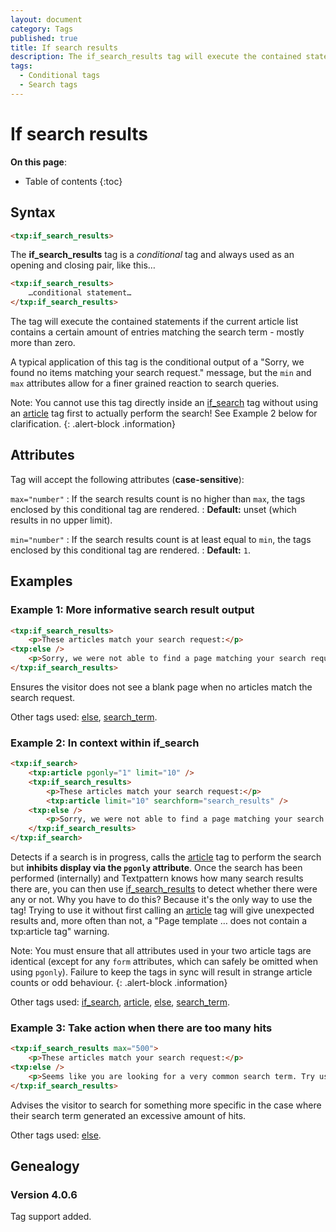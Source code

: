 ```yaml
---
layout: document
category: Tags
published: true
title: If search results
description: The if_search_results tag will execute the contained statements if the current article list contains a certain amount of entries matching a search.
tags:
  - Conditional tags
  - Search tags
---
```


# If search results

**On this page**:

* Table of contents
{:toc}

## Syntax

~~~ html
<txp:if_search_results>
~~~

The **if_search_results** tag is a *conditional* tag and always used as an opening and closing pair, like this…

~~~ html
<txp:if_search_results>
    …conditional statement…
</txp:if_search_results>
~~~

The tag will execute the contained statements if the current article list contains a certain amount of entries matching the search term - mostly more than zero.

A typical application of this tag is the conditional output of a "Sorry, we found no items matching your search request." message, but the `min` and `max` attributes allow for a finer grained reaction to search queries.

Note: You cannot use this tag directly inside an [if_search](/tags/if_search) tag without using an [article](/tags/article) tag first to actually perform the search! See Example 2 below for clarification.
{: .alert-block .information}

## Attributes

Tag will accept the following attributes (**case-sensitive**):

`max="number"`
: If the search results count is no higher than `max`, the tags enclosed by this conditional tag are rendered.
: **Default:** unset (which results in no upper limit).

`min="number"`
: If the search results count is at least equal to `min`, the tags enclosed by this conditional tag are rendered.
: **Default:** `1`.

## Examples

### Example 1: More informative search result output

~~~ html
<txp:if_search_results>
    <p>These articles match your search request:</p>
<txp:else />
    <p>Sorry, we were not able to find a page matching your search request <q><txp:search_term /></q>.</p>
</txp:if_search_results>
~~~

Ensures the visitor does not see a blank page when no articles match the search request.

Other tags used: [else](/tags/else), [search_term](/tags/search_term).

### Example 2: In context within if_search

~~~ html
<txp:if_search>
    <txp:article pgonly="1" limit="10" />
    <txp:if_search_results>
        <p>These articles match your search request:</p>
        <txp:article limit="10" searchform="search_results" />
    <txp:else />
        <p>Sorry, we were not able to find a page matching your search request <q><txp:search_term /></q>.</p>
    </txp:if_search_results>
</txp:if_search>
~~~

Detects if a search is in progress, calls the [article](/tags/article) tag to perform the search but **inhibits display via the `pgonly` attribute**. Once the search has been performed (internally) and Textpattern knows how many search results there are, you can then use [if_search_results](/tags/if_search_results) to detect whether there were any or not. Why you have to do this? Because it's the only way to use the tag! Trying to use it without first calling an [article](/tags/article) tag will give unexpected results and, more often than not, a "Page template … does not contain a txp:article tag" warning.

Note: You must ensure that all attributes used in your two article tags are identical (except for any `form` attributes, which can safely be omitted when using `pgonly`). Failure to keep the tags in sync will result in strange article counts or odd behaviour.
{: .alert-block .information}

Other tags used: [if_search](/tags/if_search), [article](/tags/article), [else](/tags/else), [search_term](/tags/search_term).

### Example 3: Take action when there are too many hits

~~~ html
<txp:if_search_results max="500">
    <p>These articles match your search request:</p>
<txp:else />
    <p>Seems like you are looking for a very common search term. Try using a more specific search phrase.</p>
</txp:if_search_results>
~~~

Advises the visitor to search for something more specific in the case where their search term generated an excessive amount of hits.

Other tags used: [else](/tags/else).

## Genealogy

### Version 4.0.6

Tag support added.
